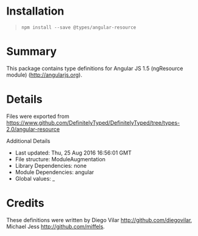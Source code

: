 # Installation
> `npm install --save @types/angular-resource`

# Summary
This package contains type definitions for Angular JS 1.5 (ngResource module) (http://angularjs.org).

# Details
Files were exported from https://www.github.com/DefinitelyTyped/DefinitelyTyped/tree/types-2.0/angular-resource

Additional Details
 * Last updated: Thu, 25 Aug 2016 16:56:01 GMT
 * File structure: ModuleAugmentation
 * Library Dependencies: none
 * Module Dependencies: angular
 * Global values: _

# Credits
These definitions were written by Diego Vilar <http://github.com/diegovilar>, Michael Jess <http://github.com/miffels>.
